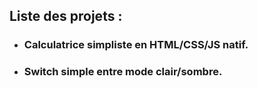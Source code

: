 ## Liste des projets :

- ### Calculatrice simpliste en HTML/CSS/JS natif.
- ### Switch simple entre mode clair/sombre.
